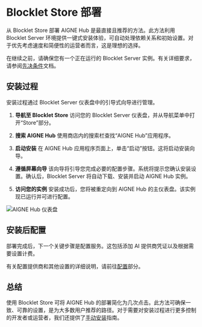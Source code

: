 # Blocklet Store 部署

从 Blocklet Store 部署 AIGNE Hub 是最直接且推荐的方法。此方法利用 Blocklet Server 环境提供一键式安装体验，可自动处理依赖关系和初始设置。对于优先考虑速度和简便性的运营者而言，这是理想的选择。

在继续之前，请确保您有一个正在运行的 Blocklet Server 实例。有关详细要求，请参阅[先决条件](./deployment-and-installation-prerequisites.md)文档。

## 安装过程

安装过程通过 Blocklet Server 仪表盘中的引导式向导进行管理。

1.  **导航至 Blocklet Store**
    访问您的 Blocklet Server 仪表盘，并从导航菜单中打开“Store”部分。

2.  **搜索 AIGNE Hub**
    使用商店内的搜索栏查找“AIGNE Hub”应用程序。

3.  **启动安装**
    在 AIGNE Hub 应用程序页面上，单击“启动”按钮。这将启动安装向导。

4.  **遵循屏幕向导**
    该向导将引导您完成必要的配置步骤。系统将提示您确认安装设置。确认后，Blocklet Server 将自动下载、安装并启动 AIGNE Hub 实例。

5.  **访问您的实例**
    安装成功后，您将被重定向到 AIGNE Hub 的主仪表盘。该实例现已运行并可进行配置。

![AIGNE Hub 仪表盘](https://raw.githubusercontent.com/AIGNE-ab/doc-assets/main/images/fc46e9461382f0be7541af17ef13f632.png)

## 安装后配置

部署完成后，下一个关键步骤是配置服务。这包括添加 AI 提供商凭证以及根据需要设置计费。

有关配置提供商和其他设置的详细说明，请前往[配置](./configuration.md)部分。

## 总结

使用 Blocklet Store 可将 AIGNE Hub 的部署简化为几次点击。此方法可确保一致、可靠的设置，是为大多数用户推荐的路径。对于需要对安装过程进行更多控制的开发者或运营者，我们还提供了[手动安装](./deployment-and-installation-manual-installation.md)指南。